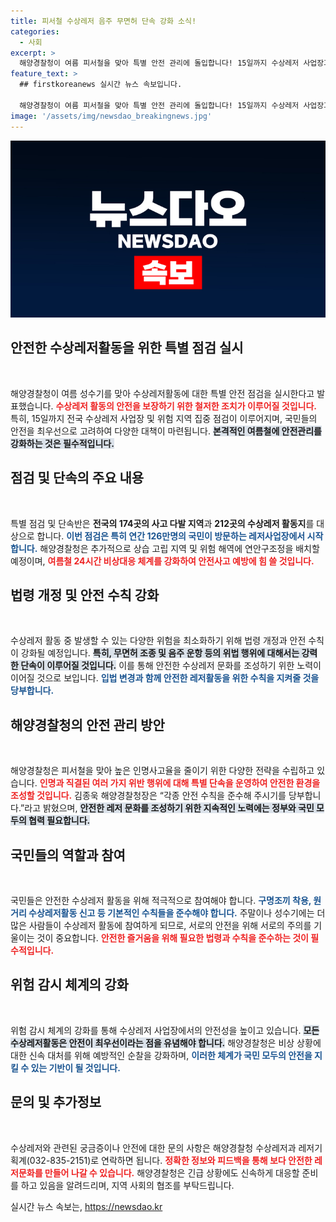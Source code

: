 ```yaml
---
title: 피서철 수상레저 음주 무면허 단속 강화 소식!
categories:
  - 사회
excerpt: >
  해양경찰청이 여름 피서철을 맞아 특별 안전 관리에 돌입합니다! 15일까지 수상레저 사업장과 위험 지역을 점검해 인명사고를 예방하고, 안전한 레저문화 정착을 위해 철저한 단속과 대책을 시행합니다. 안전하게 놀고 싶다면 클릭하세요!
feature_text: >
  ## firstkoreanews 실시간 뉴스 속보입니다.

  해양경찰청이 여름 피서철을 맞아 특별 안전 관리에 돌입합니다! 15일까지 수상레저 사업장과 위험 지역을 점검해 인명사고를 예방하고, 안전한 레저문화 정착을 위해 철저한 단속과 대책을 시행합니다. 안전하게 놀고 싶다면 클릭하세요!
image: '/assets/img/newsdao_breakingnews.jpg'
---
```


<p><img src="/assets/img/newsdao_breakingnews.jpg" alt="firstkoreanews 속보" /></p>

<h2 data-ke-size="size26">안전한 수상레저활동을 위한 특별 점검 실시</h2>

<p data-ke-size="size16">&nbsp;</p>

<p>해양경찰청이 여름 성수기를 맞아 수상레저활동에 대한 특별 안전 점검을 실시한다고 발표했습니다. <b><span style="color: #ee2323;">수상레저 활동의 안전을 보장하기 위한 철저한 조치가 이루어질 것입니다.</span></b> 특히, 15일까지 전국 수상레저 사업장 및 위험 지역 집중 점검이 이루어지며, 국민들의 안전을 최우선으로 고려하여 다양한 대책이 마련됩니다. <b><span style="background-color: #21538527;">본격적인 여름철에 안전관리를 강화하는 것은 필수적입니다.</span></b></p>

<h2 data-ke-size="size26">점검 및 단속의 주요 내용</h2>

<p data-ke-size="size16">&nbsp;</p>

<p>특별 점검 및 단속반은 <strong>전국의 174곳의 사고 다발 지역</strong>과 <strong>212곳의 수상레저 활동지</strong>를 대상으로 합니다. <b><span style="color: #1a5490;">이번 점검은 특히 연간 126만명의 국민이 방문하는 레저사업장에서 시작합니다.</span></b> 해양경찰청은 추가적으로 상습 고립 지역 및 위험 해역에 연안구조정을 배치할 예정이며, <b><span style="color: #ee2323;">여름철 24시간 비상대응 체계를 강화하여 안전사고 예방에 힘 쓸 것입니다.</span></b> </p>

<h2 data-ke-size="size26">법령 개정 및 안전 수칙 강화</h2>

<p data-ke-size="size16">&nbsp;</p>

<p>수상레저 활동 중 발생할 수 있는 다양한 위험을 최소화하기 위해 법령 개정과 안전 수칙이 강화될 예정입니다. <b><span style="background-color: #21538527;">특히, 무면허 조종 및 음주 운항 등의 위법 행위에 대해서는 강력한 단속이 이루어질 것입니다.</span></b> 이를 통해 안전한 수상레저 문화를 조성하기 위한 노력이 이어질 것으로 보입니다. <b><span style="color: #1a5490;">입법 변경과 함께 안전한 레저활동을 위한 수칙을 지켜줄 것을 당부합니다.</span></b></p>

<h2 data-ke-size="size26">해양경찰청의 안전 관리 방안</h2>

<p data-ke-size="size16">&nbsp;</p>

<p>해양경찰청은 피서철을 맞아 높은 인명사고율을 줄이기 위한 다양한 전략을 수립하고 있습니다. <b><span style="color: #ee2323;">인명과 직결된 여러 가지 위반 행위에 대해 특별 단속을 운영하여 안전한 환경을 조성할 것입니다.</span></b> 김종욱 해양경찰청장은 “각종 안전 수칙을 준수해 주시기를 당부합니다.”라고 밝혔으며, <b><span style="background-color: #21538527;">안전한 레저 문화를 조성하기 위한 지속적인 노력에는 정부와 국민 모두의 협력 필요합니다.</span></b></p>

<h2 data-ke-size="size26">국민들의 역할과 참여</h2>

<p data-ke-size="size16">&nbsp;</p>

<p>국민들은 안전한 수상레저 활동을 위해 적극적으로 참여해야 합니다. <b><span style="color: #1a5490;">구명조끼 착용, 원거리 수상레저활동 신고 등 기본적인 수칙들을 준수해야 합니다.</span></b> 주말이나 성수기에는 더 많은 사람들이 수상레저 활동에 참여하게 되므로, 서로의 안전을 위해 서로의 주의를 기울이는 것이 중요합니다. <b><span style="color: #ee2323;">안전한 즐거움을 위해 필요한 법령과 수칙을 준수하는 것이 필수적입니다.</span></b></p>

<h2 data-ke-size="size26">위험 감시 체계의 강화</h2>

<p data-ke-size="size16">&nbsp;</p>

<p>위험 감시 체계의 강화를 통해 수상레저 사업장에서의 안전성을 높이고 있습니다. <b><span style="background-color: #21538527;">모든 수상레저활동은 안전이 최우선이라는 점을 유념해야 합니다.</span></b> 해양경찰청은 비상 상황에 대한 신속 대처를 위해 예방적인 순찰을 강화하며, <b><span style="color: #1a5490;">이러한 체계가 국민 모두의 안전을 지킬 수 있는 기반이 될 것입니다.</span></b> </p>

<h2 data-ke-size="size26">문의 및 추가정보</h2>

<p data-ke-size="size16">&nbsp;</p>

<p>수상레저와 관련된 궁금증이나 안전에 대한 문의 사항은 해양경찰청 수상레저과 레저기획계(032-835-2151)로 연락하면 됩니다. <b><span style="color: #ee2323;">정확한 정보와 피드백을 통해 보다 안전한 레저문화를 만들어 나갈 수 있습니다.</span></b> 해양경찰청은 긴급 상황에도 신속하게 대응할 준비를 하고 있음을 알려드리며, 지역 사회의 협조를 부탁드립니다.</p>

<p data-ke-size="size16"></p>
실시간 뉴스 속보는, <a href="https://newsdao.kr" rel="dofollow">https://newsdao.kr</a>


